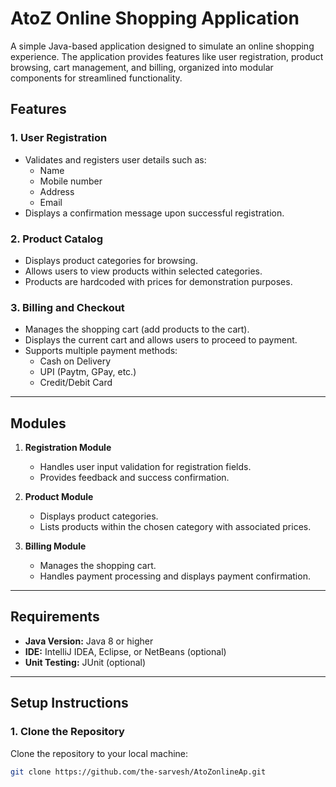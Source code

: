 # AtoZ Online Shopping Application

A simple Java-based application designed to simulate an online shopping experience. The application provides features like user registration, product browsing, cart management, and billing, organized into modular components for streamlined functionality.

## Features

### 1. User Registration
- Validates and registers user details such as:
  - Name
  - Mobile number
  - Address
  - Email
- Displays a confirmation message upon successful registration.

### 2. Product Catalog
- Displays product categories for browsing.
- Allows users to view products within selected categories.
- Products are hardcoded with prices for demonstration purposes.

### 3. Billing and Checkout
- Manages the shopping cart (add products to the cart).
- Displays the current cart and allows users to proceed to payment.
- Supports multiple payment methods:
  - Cash on Delivery
  - UPI (Paytm, GPay, etc.)
  - Credit/Debit Card

---

## Modules

1. **Registration Module**
   - Handles user input validation for registration fields.
   - Provides feedback and success confirmation.

2. **Product Module**
   - Displays product categories.
   - Lists products within the chosen category with associated prices.

3. **Billing Module**
   - Manages the shopping cart.
   - Handles payment processing and displays payment confirmation.

---

## Requirements
- **Java Version:** Java 8 or higher
- **IDE:** IntelliJ IDEA, Eclipse, or NetBeans (optional)
- **Unit Testing:** JUnit (optional)

---

## Setup Instructions

### 1. Clone the Repository
Clone the repository to your local machine:
```bash
git clone https://github.com/the-sarvesh/AtoZonlineAp.git
